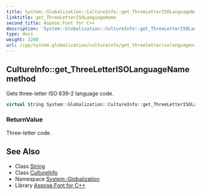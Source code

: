 ```yaml
---
title: System::Globalization::CultureInfo::get_ThreeLetterISOLanguageName method
linktitle: get_ThreeLetterISOLanguageName
second_title: Aspose.Font for C++
description: 'System::Globalization::CultureInfo::get_ThreeLetterISOLanguageName method. Gets three-letter ISO 639-2 language code in C++.'
type: docs
weight: 2200
url: /cpp/system.globalization/cultureinfo/get_threeletterisolanguagename/
---
```

## CultureInfo::get_ThreeLetterISOLanguageName method


Gets three-letter ISO 639-2 language code.

```cpp
virtual String System::Globalization::CultureInfo::get_ThreeLetterISOLanguageName() const
```


### ReturnValue

Three-letter code.

## See Also

* Class [String](../../../system/string/)
* Class [CultureInfo](../)
* Namespace [System::Globalization](../../)
* Library [Aspose.Font for C++](../../../)
